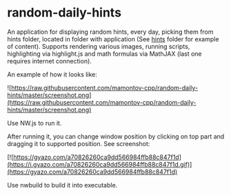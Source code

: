 # random-daily-hints
An application for displaying random hints, every day, picking them from hints folder, located in folder with application (See [hints](https://github.com/mamontov-cpp/random-daily-hints/tree/master/hints) folder for example of content). Supports rendering various images, running scripts, highlighting via highlight.js and math formulas via MathJAX (last one requires internet connection).

An example of how it looks like:

![https://raw.githubusercontent.com/mamontov-cpp/random-daily-hints/master/screenshot.png](https://raw.githubusercontent.com/mamontov-cpp/random-daily-hints/master/screenshot.png)

Use NW.js to run it.

After running it, you can change window position by clicking on top part and dragging it to supported position.
See screenshot:

[![https://gyazo.com/a70826260ca9dd566984ffb88c847f1d](https://i.gyazo.com/a70826260ca9dd566984ffb88c847f1d.gif)](https://gyazo.com/a70826260ca9dd566984ffb88c847f1d)

Use nwbuild to build it into executable.



